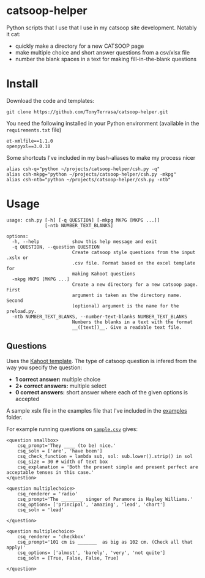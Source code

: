 # catsoop-helper
Python scripts that I use that I use in my catsoop site development. Notably it cat: 
- quickly make a directory for a new CATSOOP page
- make multiple choice and short answer questions from a csv/xlsx file
- number the blank spaces in a text for making fill-in-the-blank questions 

# Install
Download the code and templates: 
```
git clone https://github.com/TonyTerrasa/catsoop-helper.git
```

You need the following installed in your Python environment (available in the `requirements.txt` file)
```
et-xmlfile==1.1.0
openpyxl==3.0.10
```

Some shortcuts I've included in my bash-aliases to make my process nicer
```
alias csh-q="python ~/projects/catsoop-helper/csh.py -q"
alias csh-mkpg="python ~/projects/catsoop-helper/csh.py -mkpg"
alias csh-ntb="python ~/projects/catsoop-helper/csh.py -ntb"
```

# Usage
```
usage: csh.py [-h] [-q QUESTION] [-mkpg MKPG [MKPG ...]]
              [-ntb NUMBER_TEXT_BLANKS]

options:
  -h, --help            show this help message and exit
  -q QUESTION, --question QUESTION
                        Create catsoop style questions from the input .xslx or
                        .csv file. Format based on the excel template for
                        making Kahoot questions
  -mkpg MKPG [MKPG ...]
                        Create a new directory for a new catsoop page. First
                        argument is taken as the directory name. Second
                        (optional) argument is the name for the preload.py.
  -ntb NUMBER_TEXT_BLANKS, --number-text-blanks NUMBER_TEXT_BLANKS
                        Numbers the blanks in a text with the format
                        __([text])__. Give a readable text file.
```


## Questions 

Uses the [Kahoot template](https://kahoot.com/blog/2018/08/23/import-kahoot-from-spreadsheet/). The type of catsoop question is infered from the way you specify the question: 
- __1 correct answer:__ multiple choice
- __2+ correct answers:__ multiple select
- __0 correct answers:__ short answer where each of the given options is accepted

A sample xslx file in the examples file that I've included in the [examples](examples) folder. 

For example running questions on [`sample.csv`](examples/sample.csv) gives: 
```
<question smallbox>
    csq_prompt='They ____ (to be) nice.'
    csq_soln = ['are', 'have been']
    csq_check_function = lambda sub, sol: sub.lower().strip() in sol
    csq_size = 30 # width of text box
    csq_explanation = 'Both the present simple and present perfect are acceptable tenses in this case.'
</question>

<question multiplechoice>
    csq_renderer = 'radio'
    csq_prompt='The ________ singer of Paramore is Hayley Williams.'
    csq_options= ['principal', 'amazing', 'lead', 'chart']
    csq_soln = 'lead'

</question>

<question multiplechoice>
    csq_renderer = 'checkbox'
    csq_prompt='101 cm is _______  as big as 102 cm. (Check all that apply)'
    csq_options= ['almost', 'barely', 'very', 'not quite']
    csq_soln = [True, False, False, True]

</question> 

```
